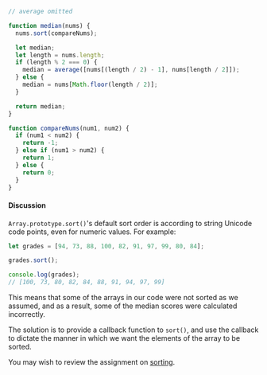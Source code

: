 ```js
// average omitted

function median(nums) {
  nums.sort(compareNums);

  let median;
  let length = nums.length;
  if (length % 2 === 0) {
    median = average([nums[(length / 2) - 1], nums[length / 2]]);
  } else {
    median = nums[Math.floor(length / 2)];
  }

  return median;
}

function compareNums(num1, num2) {
  if (num1 < num2) {
    return -1;
  } else if (num1 > num2) {
    return 1;
  } else {
    return 0;
  }
}
```

#### Discussion

`Array.prototype.sort()`'s default sort order is according to string Unicode code points, even for numeric values. For example:

```js
let grades = [94, 73, 88, 100, 82, 91, 97, 99, 80, 84];

grades.sort();

console.log(grades);
// [100, 73, 80, 82, 84, 88, 91, 94, 97, 99]
```

This means that some of the arrays in our code were not sorted as we assumed, and as a result, some of the median scores were calculated incorrectly.

The solution is to provide a callback function to `sort()`, and use the callback to dictate the manner in which we want the elements of the array to be sorted.

You may wish to review the assignment on [sorting](https://launchschool.com/lessons/778acada/assignments/6c25df1a).